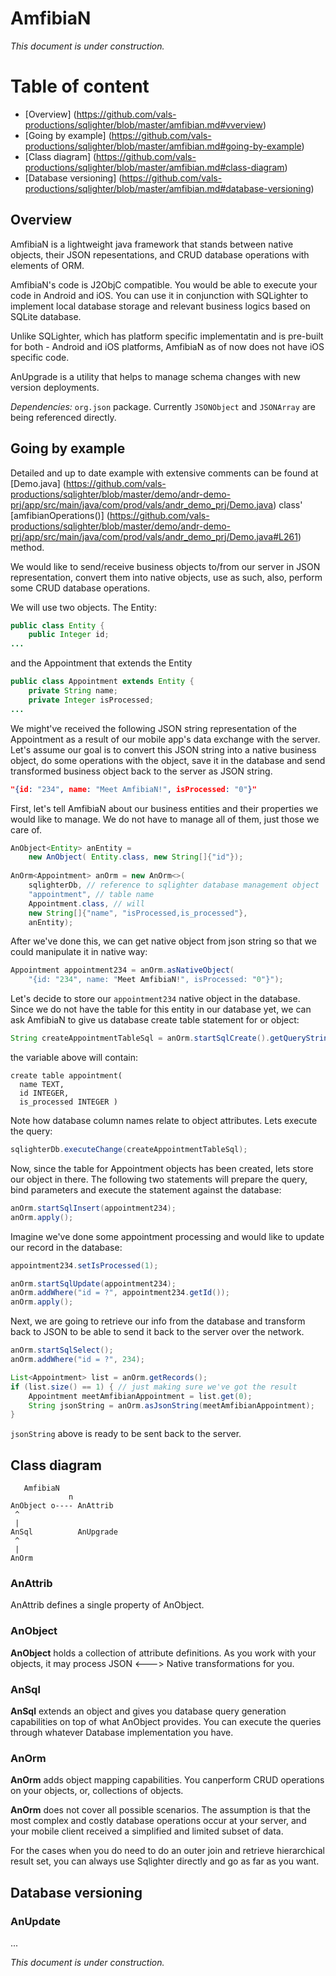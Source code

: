 # AmfibiaN

*This document is under construction.*

# Table of content
* [Overview] (https://github.com/vals-productions/sqlighter/blob/master/amfibian.md#vverview)
* [Going by example] (https://github.com/vals-productions/sqlighter/blob/master/amfibian.md#going-by-example)
* [Class diagram] (https://github.com/vals-productions/sqlighter/blob/master/amfibian.md#class-diagram)
* [Database versioning] (https://github.com/vals-productions/sqlighter/blob/master/amfibian.md#database-versioning)

## Overview

AmfibiaN is a lightweight java framework that stands between native objects, their JSON repesentations, and CRUD database operations with elements of ORM. 

AmfibiaN's code is J2ObjC compatible. You would be able to execute your code in Android and iOS. You can use it in conjunction with SQLighter to implement local database storage and relevant business logics based on SQLite database.

Unlike SQLighter, which has platform specific implementatin and is pre-built for both - Android and iOS platforms, AmfibiaN as of now does not have iOS specific code.

AnUpgrade is a utility that helps to manage schema changes with new version deployments.

*Dependencies:* `org.json` package. Currently `JSONObject` and `JSONArray` are being referenced directly.

## Going by example

Detailed and up to date example with extensive comments can
be found at [Demo.java] 
(https://github.com/vals-productions/sqlighter/blob/master/demo/andr-demo-prj/app/src/main/java/com/prod/vals/andr_demo_prj/Demo.java) class' [amfibianOperations()] (https://github.com/vals-productions/sqlighter/blob/master/demo/andr-demo-prj/app/src/main/java/com/prod/vals/andr_demo_prj/Demo.java#L261) method.

We would like to send/receive business objects to/from our server in JSON representation, convert them into native objects, use as such, also, perform some CRUD database operations.

We will use two objects. The Entity:

```java
public class Entity {
    public Integer id;
...
```
and the Appointment that extends the Entity

```java
public class Appointment extends Entity {
    private String name;
    private Integer isProcessed;
...
```
We might've received the following JSON string representation of the Appointment as a result of our mobile app's data exchange with the server. Let's assume our goal is to convert this JSON string into a native business object, do some operations with the object, save it in the database and  send transformed business object back to the server as JSON string.

```json
"{id: "234", name: "Meet AmfibiaN!", isProcessed: "0"}"
```
First, let's tell AmfibiaN about our business entities and their properties we would like to manage. We do not have to manage all of them, just those we care of.

```java
AnObject<Entity> anEntity = 
	new AnObject( Entity.class, new String[]{"id"});
   
AnOrm<Appointment> anOrm = new AnOrm<>(
	sqlighterDb, // reference to sqlighter database management object
	"appointment", // table name
    Appointment.class, // will
    new String[]{"name", "isProcessed,is_processed"},
    anEntity);
```
After we've done this, we can get native object from json string so that we could manipulate it in native way:

```java
Appointment appointment234 = anOrm.asNativeObject(
	"{id: "234", name: "Meet AmfibiaN!", isProcessed: "0"}");
```

Let's decide to store our ```appointment234``` native object in the database. Since we do not have the table for this entity in our database yet, we can ask AmfibiaN to give us database create table statement for or object:

```java
String createAppointmentTableSql = anOrm.startSqlCreate().getQueryString();
```

the variable above will contain:

```
create table appointment(
  name TEXT,
  id INTEGER,
  is_processed INTEGER )
```

Note how database column names relate to object attributes. Lets execute the query:

```java
sqlighterDb.executeChange(createAppointmentTableSql);
```

Now, since the table for Appointment objects has been created, lets store our object in there. The following two statements will prepare the query, bind parameters and execute the statement against the database:

```java
anOrm.startSqlInsert(appointment234);
anOrm.apply();
```

Imagine we've done some appointment processing and would like to update
our record in the database:

```java
appointment234.setIsProcessed(1);

anOrm.startSqlUpdate(appointment234);
anOrm.addWhere("id = ?", appointment234.getId());
anOrm.apply();
```

Next, we are going to retrieve our info from the database and
transform back to JSON to be able to send it back to the server
over the network.

```java
anOrm.startSqlSelect();
anOrm.addWhere("id = ?", 234);

List<Appointment> list = anOrm.getRecords();
if (list.size() == 1) { // just making sure we've got the result
	Appointment meetAmfibianAppointment = list.get(0);
	String jsonString = anOrm.asJsonString(meetAmfibianAppointment);
}
```    

```jsonString``` above is ready to be sent back to the server.

## Class diagram

```
   AmfibiaN
             n
AnObject o---- AnAttrib
 ^
 |
AnSql          AnUpgrade
 ^
 |
AnOrm

```
### AnAttrib

AnAttrib defines a single property of AnObject. 

### AnObject

**AnObject** holds a collection of attribute definitions. As you work with your objects, it may process JSON <---> Native transformations for you.

### AnSql

**AnSql** extends an object and gives you database query generation capabilities on top of what AnObject provides. You can execute the queries through whatever Database implementation you have.

### AnOrm

**AnOrm** adds object mapping capabilities. You canperform CRUD operations on your objects, or, collections of objects.

**AnOrm** does not cover all possible scenarios. The assumption is that the most complex and costly database operations occur at your server, and your mobile client received a simplified and limited subset of data.

For the cases when you do need to do an outer join and retrieve hierarchical result set, you can always use Sqlighter directly and go as far as you want.

## Database versioning

### AnUpdate
...

*This document is under construction.*
